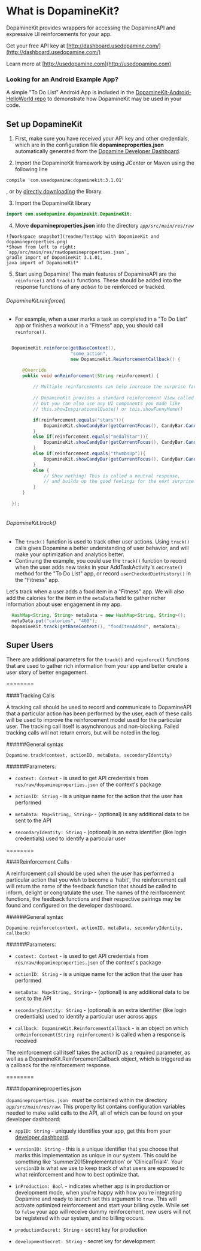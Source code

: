 # What is DopamineKit?

DopamineKit provides wrappers for accessing the DopamineAPI and expressive UI reinforcements for your app.

Get your free API key at [http://dashboard.usedopamine.com/](http://dashboard.usedopamine.com/)

Learn more at [http://usedopamine.com](http://usedopamine.com)

### Looking for an Android Example App?

A simple "To Do List" Android App is included in the [DopamineKit-Android-HelloWorld repo](https://github.com/DopamineLabs/DopamineKit-Android-HelloWorld) to demonstrate how DopamineKit may be used in your code.

## Set up DopamineKit

  1. First, make sure you have received your API key and other credentials, which are in the configuration file __dopamineproperties.json__ automatically generated from the [Dopamine Developer Dashboard](http://dashboard.usedopamine.com). 

  2. Import the DopamineKit framework by using JCenter or Maven using the following line

  ```
  compile 'com.usedopamine:dopaminekit:3.1.01'
  ```
  , or by [directly downloading](
https://github.com/DopamineLabs/DopamineKit-Android-binary/) the library.

  3. Import the DopamineKit library

  ```java
  import com.usedopamine.dopaminekit.DopamineKit;
  ```
    
  4. Move __dopamineproperties.json__ into the directory _`app/src/main/res/raw`_

    ![Workspace snapshot](readme/TestApp with DopamineKit and dopamineproperties.png)
    *Shown from left to right: 
    `app/src/main/res/rawdopamineproperties.json`, 
    gradle import of DopamineKit 3.1.01, 
    java import of DopamineKit*
  
  5. Start using Dopamine! The main features of DopamineAPI are the `reinforce()` and `track()` functions. These should be added into the response functions of any _action_ to be reinforced or tracked.
  

###### DopamineKit.reinforce()

  -  For example, when a user marks a task as completed in a "To Do List" app or finishes a workout in a "Fitness" app, you should call `reinforce()`.

  ```java

    DopamineKit.reinforce(getBaseContext(), 
                          "some_action", 
                          new DopamineKit.ReinforcementCallback() {

        @Override
        public void onReinforcement(String reinforcement) {
                                        
            // Multiple reinforcements can help increase the surprise factor!
            
            // DopamineKit provides a standard reinforcement View called Candybar
            // but you can also use any UI components you made like
            // this.showInspirationalQuote() or this.showFunnyMeme()

            if(reinforcement.equals("stars")){
                DopamineKit.showCandyBar(getCurrentFocus(), CandyBar.Candy.STARS, "Out of this world!", Color.parseColor("#ffcc00"), CandyBar.LENGTH_SHORT);
            }
            else if(reinforcement.equals("medalStar")){
                DopamineKit.showCandyBar(getCurrentFocus(), CandyBar.Candy.MEDALSTAR, "Great job!", Color.parseColor("#339933"), CandyBar.LENGTH_SHORT);
            }
            else if(reinforcement.equals("thumbsUp")){
                DopamineKit.showCandyBar(getCurrentFocus(), CandyBar.Candy.THUMBSUP, "You go!", Color.parseColor("#336699"), CandyBar.LENGTH_SHORT);
            }
            else {
                // Show nothing! This is called a neutral response, 
                // and builds up the good feelings for the next surprise!
            }
        }
                                        
    });
                      
  ```  

###### DopamineKit.track()

  - The `track()` function is used to track other user actions. Using `track()` calls gives Dopamine a better understanding of user behavior, and will make your optimization and analytics better. 
  - Continuing the example, you could use the `track()` function to record when the user adds new tasks in your AddTaskActivity's `onCreate()` method for the  "To Do List" app, or  record `userCheckedDietHistory()` in the "Fitness" app.

  
  Let's track when a user adds a food item in a "Fitness" app. We will also add the calories for the item in the `metaData` field to gather richer information about user engagement in my app.
  
  ```java
    HashMap<String, String> metaData = new HashMap<String, String>();
    metaData.put("calories", "400");
    DopamineKit.track(getBaseContext(), "foodItemAdded", metaData);
   ```

  
  
## Super Users

There are additional parameters for the `track()` and `reinforce()` functions that are used to gather rich information from your app and better create a user story of better engagement.

========

####Tracking Calls

A tracking call should be used to record and communicate to DopamineAPI that a particular action has been performed by the user, each of these calls will be used to improve the reinforcement model used for the particular user. The tracking call itself is asynchronous and non-blocking. Failed tracking calls will not return errors, but will be noted in the log.

######General syntax

```
Dopamine.track(context, actionID, metaData, secondaryIdentity)
```

######Parameters:

 - `context: Context` - is used to get API credentials from `res/raw/dopamineproperties.json` of the context's package
 
 - `actionID: String` - is a unique name for the action that the user has performed

 - `metaData: Map<String, String>` - (optional) is any additional data to be sent to the API

 - `secondaryIdentity: String` - (optional) is an extra identifier (like login credentials) used to identify a particular user

========

####Reinforcement Calls

A reinforcement call should be used when the user has performed a particular action that you wish to become a 'habit', the reinforcement call will return the name of the feedback function that should be called to inform, delight or congratulate the user. The names of the reinforcement functions, the feedback functions and their respective pairings may be found and configured on the developer dashboard.

######General syntax

```
Dopamine.reinforce(context, actionID, metaData, secondaryIdentity, callback)
```

######Parameters:

 - `context: Context` - is used to get API credentials from `res/raw/dopamineproperties.json` of the context's package
 
 - `actionID: String` - is a unique name for the action that the user has performed

 - `metaData: Map<String, String>` - (optional) is any additional data to be sent to the API

 - `secondaryIdentity: String` - (optional) is an extra identifier (like login credentials) used to identify a particular user across apps

 - `callback: DopamineKit.ReinforcementCallback` - is an object on which `onReinforcement(String reinforcement)` is called when a response is received

The reinforcement call itself takes the actionID as a required parameter, as well as a DopamineKit.ReinforcementCallback object, which is triggered as a callback for the reinforcement response.

========

####dopamineproperties.json

`dopamineproperties.json ` _must_ be contained within the directory _`app/src/main/res/raw`_. This property list contains configuration variables needed to make valid calls to the API, all of which can be found on your developer dashboard:

 - `appID: String` - uniquely identifies your app, get this from your [developer dashboard](http://dev.usedopamine.com).

 - `versionID: String` -  this is a unique identifier that you choose that marks this implementation as unique in our system. This could be something like 'summer2015Implementation' or 'ClinicalTrial4'. Your `versionID` is what we use to keep track of what users are exposed to what reinforcement and how to best optimize that.

 - `inProduction: Bool` - indicates whether app is in production or development mode, when you're happy with how you're integrating Dopamine and ready to launch set this argument to `true`. This will activate optimized reinforcement and start your billing cycle. While set to `false` your app will receive dummy reinforcement, new users will not be registered with our system, and no billing occurs.

 - `productionSecret: String` - secret key for production

 - `developmentSecret: String` - secret key for development
